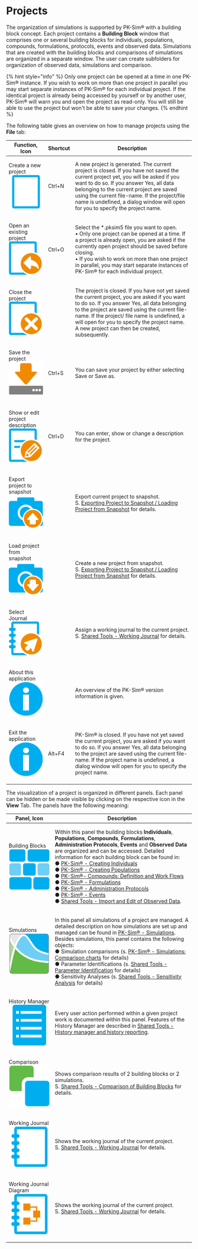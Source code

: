 # Projects

The organization of simulations is supported by PK-Sim® with a building block concept. Each project contains a **Building Block** window that comprises one or several building blocks for individuals, populations, compounds, formulations, protocols, events and observed data. Simulations that are created with the building blocks and comparisons of simulations are organized in a separate window. The user can create subfolders for organization of observed data, simulations and comparison.

{% hint style="info" %}
Only one project can be opened at a time in one PK-Sim® instance. If you wish to work on more than one project in parallel you may start separate instances of PK-Sim® for each individual project. If the identical project is already being accessed by yourself or by another user, PK-Sim® will warn you and open the project as read-only. You will still be able to use the project but won't be able to save your changes.
{% endhint %}

The following table gives an overview on how to manage projects using the **File** tab:

| Function, Icon                                                                                                 | Shortcut | Description                                                                                                                                                                                                                                                                                                                                                 |
| -------------------------------------------------------------------------------------------------------------- | -------- | ----------------------------------------------------------------------------------------------------------------------------------------------------------------------------------------------------------------------------------------------------------------------------------------------------------------------------------------------------------- |
| <p>Create a new project<br><img src="../assets/icons/ProjectNew.svg" alt="" data-size="line"></p>              | Ctrl+N   | A new project is generated. The current project is closed. If you have not saved the current project yet, you will be asked if you want to do so. If you answer Yes, all data belonging to the current project are saved using the current file-name. If the project/file name is undefined, a dialog window will open for you to specify the project name. |
| <p>Open an existing project<br><img src="../assets/icons/ProjectOpen.svg" alt="" data-size="line"></p>         | Ctrl+O   | <p>Select the *.pksim5 file you want to open.<br>• Only one project can be opened at a time. If a project is already open, you are asked if the currently open project should be saved before closing.<br>• If you wish to work on more than one project in parallel, you may start separate instances of PK-Sim® for each individual project.</p>          |
| <p>Close the project<br><img src="../assets/icons/ProjectClose.svg" alt="" data-size="line"></p>               |          | The project is closed. If you have not yet saved the current project, you are asked if you want to do so. If you answer Yes, all data belonging to the project are saved using the current file-name. If the project/ file name is undefined, a will open for you to specify the project name. A new project can then be created, subsequently.             |
| <p>Save the project<br><img src="../assets/icons/Save.svg" alt="" data-size="line"></p>                        | Ctrl+S   | You can save your project by either selecting Save or Save as.                                                                                                                                                                                                                                                                                              |
| <p>Show or edit project description<br><img src="../assets/icons/Description.svg" alt="" data-size="line"></p> | Ctrl+D   | You can enter, show or change a description for the project.                                                                                                                                                                                                                                                                                                |
| <p>Export project to snapshot<br><img src="../assets/icons/SnapshotExport.svg" alt="" data-size="line"></p>    |          | <p>Export current project to snapshot.<br>S. <a href="importing-exporting-project-data-models.md#exporting-project-to-snapshot--loading-project-from-snapshot">Exporting Project to Snapshot / Loading Project from Snapshot</a> for details.</p>                                                                                                           |
| <p>Load project from snapshot<br><img src="../assets/icons/SnapshotImport.svg" alt="" data-size="line"></p>    |          | <p>Create a new project from snapshot.<br>S. <a href="importing-exporting-project-data-models.md#exporting-project-to-snapshot--loading-project-from-snapshot">Exporting Project to Snapshot / Loading Project from Snapshot</a> for details.</p>                                                                                                           |
| <p>Select Journal<br><img src="../assets/icons/JournalSelect.svg" alt="" data-size="line"></p>                 |          | <p>Assign a working journal to the current project.<br>S. <a href="../part-5/working-journal.md">Shared Tools - Working Journal</a> for details.</p>                                                                                                                                                                                                        |
| <p>About this application<br><img src="../assets/icons/About.svg" alt="" data-size="line"></p>                 |          | An overview of the PK-Sim® version information is given.                                                                                                                                                                                                                                                                                                    |
| <p>Exit the application<br><img src="../assets/icons/About.svg" alt="" data-size="line"></p>                   | Alt+F4   | PK-Sim® is closed. If you have not yet saved the current project, you are asked if you want to do so. If you answer Yes, all data belonging to the project are saved using the current file-name. If the project name is undefined, a dialog window will open for you to specify the project name.                                                          |

The visualization of a project is organized in different panels. Each panel can be hidden or be made visible by clicking on the respective icon in the **View** Tab. The panels have the following meaning:

| Panel, Icon                                                                                              | Description                                                                                                                                                                                                                                                                                                                                                                                                                                                                                                                                                                                                                                                                                                                                                                                                                                                                                                                                                                          |
| -------------------------------------------------------------------------------------------------------- | ------------------------------------------------------------------------------------------------------------------------------------------------------------------------------------------------------------------------------------------------------------------------------------------------------------------------------------------------------------------------------------------------------------------------------------------------------------------------------------------------------------------------------------------------------------------------------------------------------------------------------------------------------------------------------------------------------------------------------------------------------------------------------------------------------------------------------------------------------------------------------------------------------------------------------------------------------------------------------------ |
| <p>Building Blocks<br><img src="../assets/icons/BuildingBlockExplorer.svg" alt="" data-size="line"></p>  | <p>Within this panel the building blocks <strong>Individuals</strong>, <strong>Populations</strong>, <strong>Compounds</strong>, <strong>Formulations</strong>, <strong>Administration Protocols</strong>, <strong>Events</strong> and <strong>Observed Data</strong> are organized and can be accessed. Detailed information for each building block can be found in:<br>● <a href="pk-sim-creating-individuals.md">PK-Sim® - Creating Individuals</a><br>● <a href="pk-sim-creating-populations.md">PK-Sim® - Creating Populations</a><br>● <a href="pk-sim-compounds-definition-and-work-flow.md">PK-Sim®- Compounds: Definition and Work Flows</a><br>● <a href="pk-sim-formulations.md">PK-Sim® - Formulations</a><br>● <a href="pk-sim-administration-protocols.md">PK-Sim® - Administration Protocols</a><br>● <a href="pk-sim-events.md">PK-Sim® - Events</a><br>● <a href="../part-5/import-edit-observed-data.md">Shared Tools - Import and Edit of Observed Data</a>.</p> |
| <p>Simulations<br><img src="../assets/icons/Simulation.svg" alt="" data-size="line"></p>                 | <p>In this panel all simulations of a project are managed. A detailed description on how simulations are set up and managed can be found in <a href="pk-sim-simulations.md">PK-Sim® - Simulations</a>.<br>Besides simulations, this panel contains the following objects:<br>● Simulation comparisons (s. <a href="pk-sim-simulations.md#comparison-chart-for-individual-or-population-simulations-in-one-plot">PK-Sim® - Simulations: Comparison charts</a> for details)<br>● Parameter Identifications (s. <a href="../part-5/parameter-identification.md">Shared Tools - Parameter Identification</a> for details)<br>● Sensitivity Analyses (s. <a href="../part-5/sensitivity-analysis.md">Shared Tools - Sensitivity Analysis</a> for details)<br></p>                                                                                                                                                                                                                         |
| <p>History Manager<br><img src="../assets/icons/History.svg" alt="" data-size="line"></p>                | Every user action performed within a given project work is documented within this panel. Features of the History Manager are described in [Shared Tools - History manager and history reporting](../part-5/history-manager-history-reporting‌.md).                                                                                                                                                                                                                                                                                                                                                                                                                                                                                                                                                                                                                                                                                                                                   |
| <p>Comparison<br><img src="../assets/icons/Comparison.svg" alt="" data-size="line"></p>                  | <p>Shows comparison results of 2 building blocks or 2 simulations.<br>S. <a href="../part-5/comparison-building-blocks.md">Shared Tools - Comparison of Building Blocks</a> for details.</p>                                                                                                                                                                                                                                                                                                                                                                                                                                                                                                                                                                                                                                                                                                                                                                                         |
| <p>Working Journal<br><img src="../assets/icons/Journal.svg" alt="" data-size="line"></p>                | <p>Shows the working journal of the current project.<br>S. <a href="../part-5/working-journal.md">Shared Tools - Working Journal</a> for details.</p>                                                                                                                                                                                                                                                                                                                                                                                                                                                                                                                                                                                                                                                                                                                                                                                                                                |
| <p>Working Journal Diagram<br><img src="../assets/icons/JournalDiagram.svg" alt="" data-size="line"></p> | <p>Shows the working journal of the current project.<br>S. <a href="../part-5/working-journal.md#the-journal-diagram">Shared Tools - Working Journal</a> for details.</p>                                                                                                                                                                                                                                                                                                                                                                                                                                                                                                                                                                                                                                                                                                                                                                                                            |
